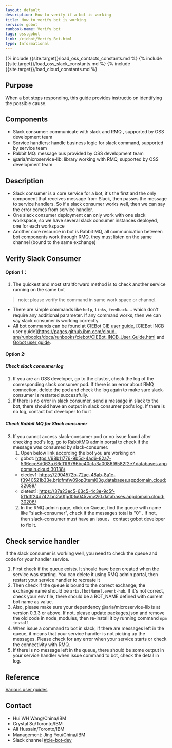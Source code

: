 ```yaml
---
layout: default
description: How to verify if a bot is working
title: How to verify bot is working
service: gobot
runbook-name: Verify bot
tags: oss,gobot
link: /ciebot/Verify_Bot.html
type: Informational
---
```


{% include {{site.target}}/load_oss_contacts_constants.md %}
{% include {{site.target}}/load_oss_slack_constants.md %}
{% include {{site.target}}/load_cloud_constants.md %}


## Purpose
When a bot stops responding, this guide provides instructio on identifying the possible cause. 

## Components
- Slack consumer: communicate with slack and RMQ , supported by OSS development team
- Service handlers: handle business logic for slack command, supported by service team 
- Rabbit MQ: message bus provided by OSS development team
- @aria/microservice-lib: library working with RMQ, supported by OSS development team

## Description
* Slack consumer is a core service for a bot, it's the first and the only component that receives message from Slack, then passes the message to service handlers. So if a slack consumer works well, then we can say the error comes from service handler. 
* One slack consumer deployment can only work with one slack workspace, so we have several slack consumer instances deployed, one for each workspace 
* Another core resource in bot is Rabbit MQ, all communication between bot components work through RMQ, they must listen on the same channel (bound to the same exchange)


## Verify Slack Consumer
#### Option 1： 
1. The quickest and most straitforward method is to check another service running on the same bot
  > note: please verify the command in same work space or channel.
 - There are simple commands like `help`, `links`, `feedback`.... which don't require any additional parameter. If any command works, then we can say slack consumer is working correctly. 
 - All bot commands can be found at [CIEBot CIE user guide](https://pages.github.ibm.com/cloud-sre/runbooks/docs/runbooks/ciebot/CIEBot_CIE_User_Guide.html), [CIEBot INCB user guide](https://pages.github.ibm.com/cloud-sre/runbooks/docs/runbooks/ciebot/CIEBot_INCB_User_Guide.html and [Gobot user guide](https://pages.github.ibm.com/cloud-sre/runbooks/docs/runbooks/ciebot/Gobot_User_Guide.html).
 

#### Option 2:
##### Check slack consumer log
1. If you are an OSS developer, go to the cluster, check the log of the corresponding slack consumer pod. If there is an error about RMQ connection, delete the pod and check the log again to make sure slack-consumer is restarted successfully.
2. If there is no error in slack consumer, send a message in slack to the bot, there should have an output in slack consumer pod's log. If there is no log, contact bot developer to fix it
##### Check Rabbit MQ for Slack consumer
3. If you cannot access slack-consumer pod or no issue found after checking pod's log, go to RabbitMQ admin portal to check if the message was consumed by slack-consumer. 
    1. Open below link according the bot you are working on 
     * gobot:
       https://98b11776-9b5d-4ad6-82a7-536ece8d063a.66c11f9786bc40cfa3a0086f6582f2e7.databases.appdomain.cloud:30138/
     * ciedev1: https://2904572b-72ae-48ab-8a1c-f3940521b33e.brjdfmfw09op3teml03g.databases.appdomain.cloud:32689/
     * cietest1: https://37a23ec5-63c5-4c3e-9c5f-511dff24d742.bn2a0fgd0tu045vmv2i0.databases.appdomain.cloud:30206/
    2. In the RMQ admin page, click on Queue, find the queue with name like "slack-consumer", check if the messages total is "0" . If not, then slack-consumer must have an issue， contact gobot developer to fix it. 
    
## Check service handler
If the slack consumer is working well, you need to check the queue and code for your handler service.
1. First check if the queue exists. It should have been created when the service was starting. You can delete it using RMQ admin portal, then restart your service handler to recreate it
2. Then check if the queue is bound to the correct exchange; the exchange name should be `aria.[botName].event-hub`. If it's not correct, check your env file, there should be a BOT_NAME defined with current bot name as value. 
3. Also, please make sure your dependency @aria/microservice-lib is at version 0.3.3 or above. If not, please update packages.json and remove the old code in node_modules, then re-install it by running command `npm install`
4. When issue a command to bot in slack, if there are messages left in the queue, it means that your service handler is not picking up the messages. Please check for any error when your service starts or check the connectivity with RMQ.
5. If there is no message left in the queue, there should be some output in your service handler when issue command to bot, check the detail in log.

## Reference
[Various user guides](https://pages.github.ibm.com/cloud-sre/runbooks/docs/runbooks/runbooks.html#ciebot)

## Contact
 * Hui WH Wang/China/IBM
 * Crystal Su/Toronto/IBM
 * Ali Hussain/Toronto/IBM
 * Management: Jing You/China/IBM
 * Slack channel [#cie-bot-dev](https://ibm-cloudplatform.slack.com/archives/C8GS7RAER)
 
